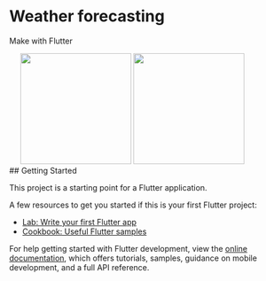 # Weather forecasting
Make with Flutter


<div>
<img src="https://user-images.githubusercontent.com/56949781/184480408-1515a215-1b18-4f1b-8031-83ce73056aeb.jpg" width="200" style="margin-left:20px">
<img src="https://user-images.githubusercontent.com/56949781/184480742-a06076f9-84f6-47f4-b32a-97a02f714912.jpg" width="200">
</div>
## Getting Started

This project is a starting point for a Flutter application.

A few resources to get you started if this is your first Flutter project:

- [Lab: Write your first Flutter app](https://docs.flutter.dev/get-started/codelab)
- [Cookbook: Useful Flutter samples](https://docs.flutter.dev/cookbook)

For help getting started with Flutter development, view the
[online documentation](https://docs.flutter.dev/), which offers tutorials,
samples, guidance on mobile development, and a full API reference.
